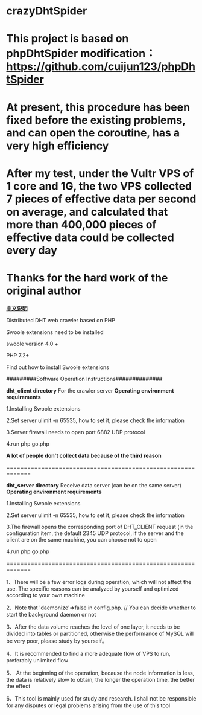 crazyDhtSpider
======
# This project is based on phpDhtSpider modification：https://github.com/cuijun123/phpDhtSpider
# At present, this procedure has been fixed before the existing problems, and can open the coroutine, has a very high efficiency
# After my test, under the Vultr VPS of 1 core and 1G, the two VPS collected 7 pieces of effective data per second on average, and calculated that more than 400,000 pieces of effective data could be collected every day
# Thanks for the hard work of the original author

**[中文说明](README_CN.md)**

Distributed DHT web crawler based on PHP

Swoole extensions need to be installed

swoole version 4.0 +

PHP 7.2+

Find out how to install Swoole extensions

#########Software Operation Instructions##############

**dht_client directory** For the crawler server **Operating environment requirements**

1.Installing Swoole extensions

2.Set server ulimit -n 65535, how to set it, please check the information

3.Server firewall needs to open port 6882 UDP protocol

4.run php go.php

**A lot of people don't collect data because of the third reason**

=============================================================

**dht_server directory** Receive data server (can be on the same server) **Operating environment requirements**

1.Installing Swoole extensions

2.Set server ulimit -n 65535, how to set it, please check the information

3.The firewall opens the corresponding port of DHT_CLIENT request (in the configuration item, the default 2345 UDP protocol, if the server and the client are on the same machine, you can choose not to open

4.run php go.php

=============================================================

1、There will be a few error logs during operation, which will not affect the use. The specific reasons can be analyzed by yourself and optimized according to your own machine

2、Note that 'daemonize'=>false in config.php. // You can decide whether to start the background daemon or not

3、After the data volume reaches the level of one layer, it needs to be divided into tables or partitioned, otherwise the performance of MySQL will be very poor, please study by yourself。

4、It is recommended to find a more adequate flow of VPS to run, preferably unlimited flow

5、 At the beginning of the operation, because the node information is less, the data is relatively slow to obtain, the longer the operation time, the better the effect

6、This tool is mainly used for study and research. I shall not be responsible for any disputes or legal problems arising from the use of this tool


